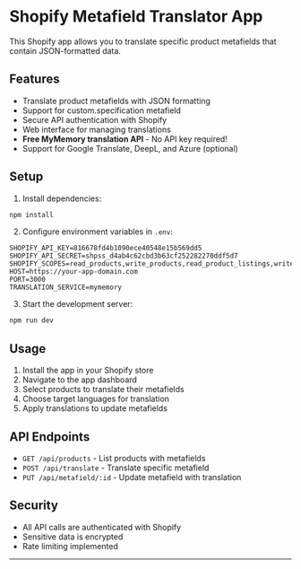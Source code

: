 # Shopify Metafield Translator App

This Shopify app allows you to translate specific product metafields that contain JSON-formatted data.

## Features

- Translate product metafields with JSON formatting
- Support for custom.specification metafield
- Secure API authentication with Shopify
- Web interface for managing translations
- **Free MyMemory translation API** - No API key required!
- Support for Google Translate, DeepL, and Azure (optional)

## Setup

1. Install dependencies:
```bash
npm install
```

2. Configure environment variables in `.env`:
```
SHOPIFY_API_KEY=816678fd4b1090ece40548e15b569dd5
SHOPIFY_API_SECRET=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
SHOPIFY_SCOPES=read_products,write_products,read_product_listings,write_product_listings
HOST=https://your-app-domain.com
PORT=3000
TRANSLATION_SERVICE=mymemory
```

3. Start the development server:
```bash
npm run dev
```

## Usage

1. Install the app in your Shopify store
2. Navigate to the app dashboard
3. Select products to translate their metafields
4. Choose target languages for translation
5. Apply translations to update metafields

## API Endpoints

- `GET /api/products` - List products with metafields
- `POST /api/translate` - Translate specific metafield
- `PUT /api/metafield/:id` - Update metafield with translation

## Security

- All API calls are authenticated with Shopify
- Sensitive data is encrypted
- Rate limiting implemented
  

------------------------